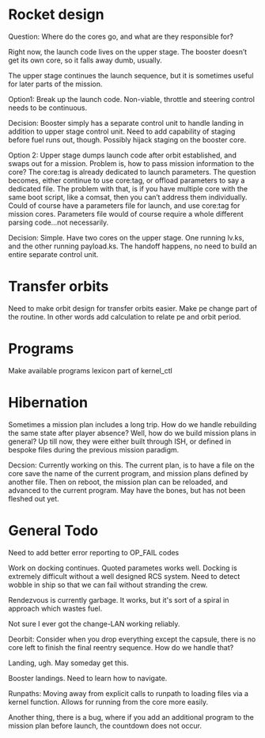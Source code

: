 Rocket design
=========

Question: Where do the cores go, and what are they responsible for?

Right now, the launch code lives on the upper stage.  The booster doesn’t get its own core, so it falls away dumb, usually.  

The upper stage continues the launch sequence, but it is sometimes useful for later parts of the mission.

Option1: Break up the launch code.  Non-viable, throttle and steering control needs to be continuous.  

Decision: Booster simply has a separate control unit to handle landing in addition to upper stage control unit.  Need to add capability of staging before fuel runs out, though.  Possibly hijack staging on the booster core.

Option 2: Upper stage dumps launch code after orbit established, and swaps out for a mission.  Problem is, how to pass mission information to the core?  The core:tag is already dedicated to launch parameters.  The question becomes, either continue to use core:tag, or offload parameters to say a dedicated file.  The problem with that, is if you have multiple core with the same boot script, like a comsat, then you can’t address them individually.  Could of course have a parameters file for launch, and use core:tag for mission cores.  Parameters file would of course require a whole different parsing code…not necessarily.

Decision: Simple.  Have two cores on the upper stage.  One running lv.ks, and the other running payload.ks.  The handoff happens, no need to build an entire separate control unit.  

Transfer orbits
==========

Need to make orbit design for transfer orbits easier.  Make pe change part of the routine.  In other words add calculation to relate pe and orbit period.

Programs
========

Make available programs lexicon part of kernel_ctl

Hibernation
===========
Sometimes a mission plan includes a long trip.  How do we handle rebuilding the same state after player absence?  Well, how do we build mission plans in general?  Up till now, they were either built through ISH, or defined in bespoke files during the previous mission paradigm.

Decsion: Currently working on this.  The current plan, is to have a file on the core save the name of the current program, and mission plans defined by another file.  Then on reboot, the mission plan can be reloaded, and advanced to the current program.  May have the bones, but has not been fleshed out yet.  


General Todo
=========

Need to add better error reporting to OP_FAIL codes

Work on docking continues.  Quoted parametes works well.  Docking is extremely difficult without a well designed RCS system.  Need to detect wobble in ship so that we can fail without stranding the crew.

Rendezvous is currently garbage.  It works, but it's sort of a spiral in approach which wastes fuel.  

Not sure I ever got the change-LAN working reliably.

Deorbit: Consider when you drop everything except the capsule, there is no core left to finish the final reentry sequence.  How do we handle that?

Landing, ugh.  May someday get this.

Booster landings.  Need to learn how to navigate.

Runpaths: Moving away from explicit calls to runpath to loading files via a kernel function.  Allows for running from the core more easily.

Another thing, there is a bug, where if you add an additional program to the mission plan before launch, the countdown does not occur.